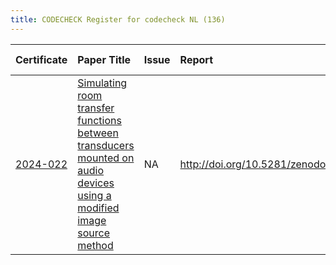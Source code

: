```yaml
---
title: CODECHECK Register for codecheck NL (136)
---
```



|Certificate |Paper Title                                                                                                            |Issue |Report                                 |Check date |
|:-------|:--------------------------------|:---|:--------------------------|:----------|
|[2024-022](https://codecheck.org.uk/register/certs/2024-022/)|[Simulating room transfer functions between transducers mounted on audio devices using a modified image source method  ](https://doi.org/10.1121/10.0023935)|NA    |http://doi.org/10.5281/zenodo.14273316 |2024-12-05 |
